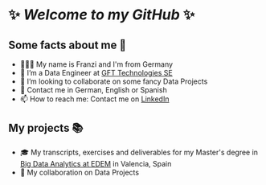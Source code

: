 # ✨ _Welcome to my GitHub_ ✨

## Some facts about me 👋

- 👩🏽‍🦱 My name is Franzi and I'm from Germany
- 🔭 I’m a Data Engineer at [GFT Technologies SE](https://www.gft.com/int/en)
- 👯 I’m looking to collaborate on some fancy Data Projects
- 💬 Contact me in German, English or Spanish
- 📫 How to reach me: Contact me on [LinkedIn](https://linkedin.com/in/franziska-sophie-kroeger)

## My projects 📚
- 🎓 My transcripts, exercises and deliverables for my Master's degree in [Big Data Analytics at EDEM](https://edem.eu/master-big-data-analytics/) in Valencia, Spain
- 🤝 My collaboration on Data Projects
